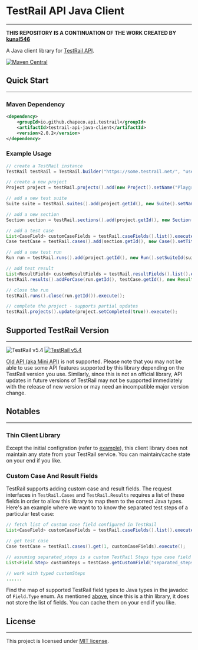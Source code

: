 # TestRail API Java Client
--------------------------
**THIS REPOSITORY IS A CONTINUATION OF THE WORK CREATED BY [kunal546](https://github.com/kunal546)**

A Java client library for [TestRail API](http://docs.gurock.com/testrail-api2/start).

[![Maven Central](https://img.shields.io/maven-central/v/io.github.chapeco.api.testrail/testrail-api-java-client.svg?label=Maven%20Central)](https://search.maven.org/artifact/io.github.chapeco.api.testrail/testrail-api-java-client/2.0.2/jar)

## Quick Start
--------------

### Maven Dependency
```xml
<dependency>
	<groupId>io.github.chapeco.api.testrail</groupId>
  	<artifactId>testrail-api-java-client</artifactId>
  	<version>2.0.2</version>
</dependency>
```

### Example Usage
```java
// create a TestRail instance
TestRail testRail = TestRail.builder("https://some.testrail.net/", "username", "password").applicationName("playground").build();

// create a new project
Project project = testRail.projects().add(new Project().setName("Playground Project")).execute();

// add a new test suite
Suite suite = testRail.suites().add(project.getId(), new Suite().setName("Functional Tests")).execute();

// add a new section
Section section = testRail.sections().add(project.getId(), new Section().setSuiteId(suite.getId()).setName("Boundary Cases")).execute();

// add a test case
List<CaseField> customCaseFields = testRail.caseFields().list().execute();
Case testCase = testRail.cases().add(section.getId(), new Case().setTitle("Be able to play in playground"), customCaseFields).execute();

// add a new test run
Run run = testRail.runs().add(project.getId(), new Run().setSuiteId(suite.getId()).setName("Weekly Regression")).execute();

// add test result
List<ResultField> customResultFields = testRail.resultFields().list().execute();
testRail.results().addForCase(run.getId(), testCase.getId(), new Result().setStatusId(1), customResultFields).execute();

// close the run
testRail.runs().close(run.getId()).execute();

// complete the project - supports partial updates
testRail.projects().update(project.setCompleted(true)).execute();
```

## Supported TestRail Version
-----------------------------
![TestRail v5.4](https://img.shields.io/badge/TestRail-v5.4-blue.svg)
[![TestRail v5.4](https://img.shields.io/badge/TestRail%20API-v2-orange.svg)](http://docs.gurock.com/testrail-api2/start)

[Old API (aka Mini API)](http://docs.gurock.com/testrail-api/start) is not supported. Please note that you may not be able to use some API features supported by this library depending on the TestRail version you use. Similarly, since this is not an official library, API updates in future versions of TestRail may not be supported immediately with the release of new version or may need an incompatible major version change.

## Notables
------------

### Thin Client Library
Except the initial configration (refer to [example](#example-usage)), this client library does not maintain any state from your TestRail service. You can maintain/cache state on your end if you like.

### Custom Case And Result Fields
TestRail supports adding custom case and result fields. The request interfaces in ```TestRail.Cases``` and ```TestRail.Results``` requires a list of these fields in order to allow this library to map them to the correct Java types. Here's an example where we want to to know the separated test steps of a particular test case:
```java
// fetch list of custom case field configured in TestRail
List<CaseField> customCaseFields = testRail.caseFields().list().execute();

// get test case
Case testCase = testRail.cases().get(1, customCaseFields).execute();

// assuming separated_steps is a custom TestRail Steps type case field
List<Field.Step> customSteps = testCase.getCustomField("separated_steps");

// work with typed customSteps
......
```
Find the map of supported TestRail field types to Java types in the javadoc of ```Field.Type``` enum.
As mentioned [above](#thin-client-library), since this is a thin library, it does not store the list of fields. You can cache them on your end if you like.

## License
----------
This project is licensed under [MIT license](http://opensource.org/licenses/MIT).
